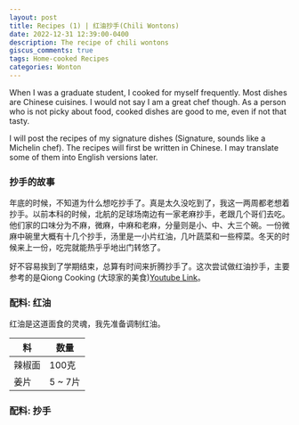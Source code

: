 ```yaml
---
layout: post
title: Recipes (1) | 红油抄手(Chili Wontons) 
date: 2022-12-31 12:39:00-0400
description: The recipe of chili wontons
giscus_comments: true
tags: Home-cooked Recipes
categories: Wonton
---
```


When I was a graduate student, I cooked for myself frequently. Most dishes are Chinese cuisines. I would not say I am a great chef though. As a person who is not picky about food, cooked dishes are good to me, even if not that tasty.  

I will post the recipes of my signature dishes (Signature, sounds like a Michelin chef). The recipes will first be written in Chinese. I may translate some of them into English versions later. 

### 抄手的故事
年底的时候，不知道为什么想吃抄手了。真是太久没吃到了，我这一两周都老想着抄手。以前本科的时候，北航的足球场南边有一家老麻抄手，老跟几个哥们去吃。他们家的口味分为不麻，微麻，中麻和老麻，分量则是小、中、大三个碗。一份微麻中碗里大概有十几个抄手，汤里是一小片红油，几叶蔬菜和一些榨菜。冬天的时候来上一份，吃完就能热乎乎地出门转悠了。

好不容易挨到了学期结束，总算有时间来折腾抄手了。这次尝试做红油抄手，主要参考的是Qiong Cooking (大琼家的美食)[Youtube Link](https://www.youtube.com/watch?v=O3kOhTbfwVs&ab_channel=QiongCooking)。

### 配料: 红油
红油是这道面食的灵魂，我先准备调制红油。

| 料 | 数量 |
|-----| ----- |
| 辣椒面 | 100克 |
| 姜片| 5 ~ 7片 |


### 配料: 抄手